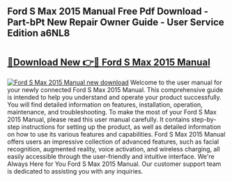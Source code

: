 ## Ford S Max 2015 Manual Free Pdf Download - Part-bPt New Repair Owner Guide - User Service Edition a6NL8

# <h2><a href="http://cf24631.oget.top/?id=Ford+S+Max+2015+Manual">🔗Download New 👉🔴 Ford S Max 2015 Manual</a></h2>

[![Ford S Max 2015 Manual new download](https://i.imgur.com/5g1atiW.png)](http://cf24631.oget.top/?id=Ford+S+Max+2015+Manual)
Welcome to the user manual for your newly connected Ford S Max 2015 Manual. This comprehensive guide is intended to help you understand and operate your product successfully. You will find detailed information on features, installation, operation, maintenance, and troubleshooting. To make the most of your Ford S Max 2015 Manual, please read this user manual carefully. It contains step-by-step instructions for setting up the product, as well as detailed information on how to use its various features and capabilities. Ford S Max 2015 Manual offers users an impressive collection of advanced features, such as facial recognition, augmented reality, voice activation, and wireless charging, all easily accessible through the user-friendly and intuitive interface. We're Always Here for You Ford S Max 2015 Manual. Our customer support team is dedicated to assisting you with any inquiries.
